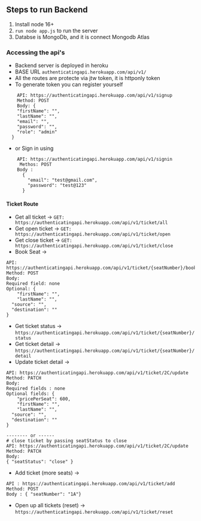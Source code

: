 ## Steps to run Backend
1. Install node 16+
2. `run node app.js` to run the server 
3. Databse is MongoDb, and it is connect Mongodb Atlas


### Accessing the api's
- Backend server is deployed in heroku 
- BASE URL `authenticatingapi.herokuapp.com/api/v1/`
- All the routes are protecte via jtw token, it is httponly token
- To generate token you can register yourself 
```
    API: https://authenticatingapi.herokuapp.com/api/v1/signup
    Method: POST
    Body: {
	"firstName": "",
	"lastName": "",
	"email": "",
	"password": "",
	"role": "admin" 
  }
```


- or Sign in using



```
    API: https://authenticatingapi.herokuapp.com/api/v1/signin
     Methos: POST
    Body :
      {
	    "email": "test@gmail.com",
	    "password": "test@123"
      }
```

#### Ticket Route
- Get all ticket -> `GET: https://authenticatingapi.herokuapp.com/api/v1/ticket/all`
- Get open ticket -> `GET: https://authenticatingapi.herokuapp.com/api/v1/ticket/open`
- Get close ticket -> `GET: https://authenticatingapi.herokuapp.com/api/v1/ticket/close`
- Book Seat -> 
```
API: https://authenticatingapi.herokuapp.com/api/v1/ticket/{seatNumber}/book
Method: POST
Body: 
Required field: none
Optional: {
	"firstName": "",
	"lastName": "",
  "source": "",
  "destination": ""
}
```
- Get ticket status -> `https://authenticatingapi.herokuapp.com/api/v1/ticket/{seatNumber}/status`
- Get ticket detail -> `https://authenticatingapi.herokuapp.com/api/v1/ticket/{seatNumber}/detail`
- Update ticket detail ->
```
API: https://authenticatingapi.herokuapp.com/api/v1/ticket/2C/update
Method: PATCH
Body:
Required fields : none
Optional fields: {
	"pricePerSeat": 600,
	"firstName": "",
	"lastName": "",
  "source": "",
  "destination": ""
}

-------- or ------
# close ticket by passing seatStatus to close
API: https://authenticatingapi.herokuapp.com/api/v1/ticket/2C/update
Method: PATCH
Body:
{ "seatStatus": "close" }

```
- Add ticket (more seats) -> 
```
API : https://authenticatingapi.herokuapp.com/api/v1/ticket/add
Method: POST
Body : { "seatNumber": "1A"}
```
- Open up all tickets (reset) -> `https://authenticatingapi.herokuapp.com/api/v1/ticket/reset`
